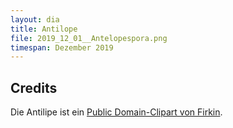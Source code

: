 ```yaml
---
layout: dia
title: Antilope
file: 2019_12_01__Antelopespora.png
timespan: Dezember 2019
---
```


## Credits

Die Antilipe ist ein [Public Domain-Clipart von Firkin](https://web.archive.org/web/20170625164443/https://openclipart.org/detail/262575/antelope-2-isolated).
